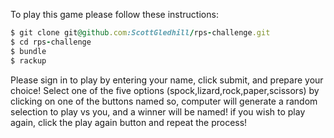 To play this game please follow these instructions:

```ruby
$ git clone git@github.com:ScottGledhill/rps-challenge.git
$ cd rps-challenge
$ bundle
$ rackup
```


Please sign in to play by entering your name, click submit,
and prepare your choice!
Select one of the five options (spock,lizard,rock,paper,scissors) by clicking on
one of the buttons named so, computer will generate a random selection to play
vs you, and a winner will be named! if you wish to play again, click the play
again button and repeat the process!
